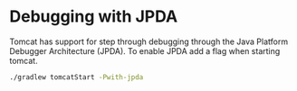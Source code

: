 # Debugging with JPDA

Tomcat has support for step through debugging through the Java Platform Debugger Architecture (JPDA).
To enable JPDA add a flag when starting tomcat.

```sh
./gradlew tomcatStart -Pwith-jpda
```

